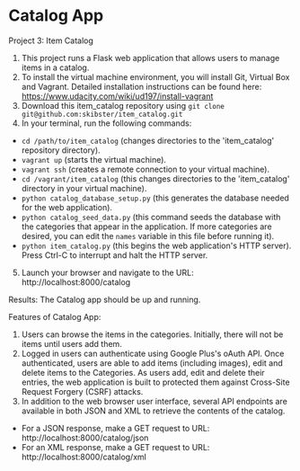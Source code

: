 # Catalog App
Project 3: Item Catalog

1. This project runs a Flask web application that allows users to manage items in a catalog.
2. To install the virtual machine environment, you will install Git, Virtual Box and Vagrant. Detailed installation instructions can be found here: https://www.udacity.com/wiki/ud197/install-vagrant
3. Download this item_catalog repository using `git clone git@github.com:skibster/item_catalog.git`
4. In your terminal, run the following commands:  
  * `cd /path/to/item_catalog` (changes directories to the 'item_catalog' repository directory).  
  * `vagrant up` (starts the virtual machine). 
  * `vagrant ssh` (creates a remote connection to your virtual machine).  
  * `cd /vagrant/item_catalog` (this changes directories to the 'item_catalog' directory in your virtual machine).  
  * `python catalog_database_setup.py` (this generates the database needed for the web application).
  * `python catalog_seed_data.py` (this command seeds the database with the categories that appear in the application. If more categories are desired, you can edit the `names` variable in this file before running it).
  * `python item_catalog.py` (this begins the web application's HTTP server). Press Ctrl-C to interrupt and halt the HTTP server.
 5. Launch your browser and navigate to the URL: http://localhost:8000/catalog

Results:
The Catalog app should be up and running.

Features of Catalog App:

1. Users can browse the items in the categories. Initially, there will not be items until users add them.
2. Logged in users can authenticate using Google Plus's oAuth API. Once authenticated, users are able to add items (including images), edit and delete items to the Categories. As users add, edit and delete their entries, the web application is built to protected them against Cross-Site Request Forgery (CSRF) attacks.
3. In addition to the web browser user interface, several API endpoints are available in both JSON and XML to retrieve the contents of the catalog.
  * For a JSON response, make a GET request to URL: http://localhost:8000/catalog/json
  * For an XML response, make a GET request to URL: http://localhost:8000/catalog/xml
